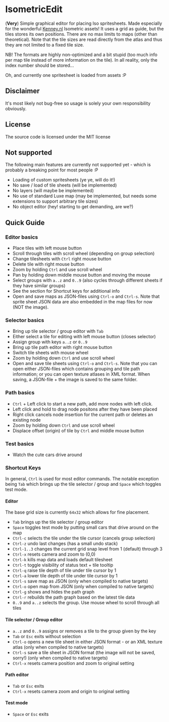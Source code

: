 # IsometricEdit
(**Very**) Simple graphical editor for placing Iso spritesheets. Made especially for the wonderful [Kenney.nl](http://kenney.nl) Isometric assets!
It uses a grid as guide, but the tiles stores its own positions. There are no max limits to maps (other than theoretical). Note that the tile sizes are read directly from the atlas and thus they are not limited to a fixed tile size.

NB! The formats are highly non-optimized and a bit stupid (too much info per map tile instead of more information on the tile). In all reality, only the index number should be stored...

Oh, and currently one spritesheet is loaded from assets :P

## Disclaimer
It's most likely not bug-free so usage is solely your own responsibility obviously.

## License
The source code is licensed under the MIT license

## Not supported
The following main features are currently not supported yet - which is probably a breaking point for most people :P
- Loading of custom spritesheets (ye ye, will do it!)
- No save / load of tile sheets (will be implemented)
- No layers (will maybe be implemented)
- No use of standard Luxe map (may be implemented, but needs some extensions to support arbitrary tile sizes)
- No object editor (hey! starting to get demanding, are we?)

## Quick Guide

### Editor basics
- Place tiles with left mouse button
- Scroll through tiles with scroll wheel (depending on group selection)
- Change tilesheets with `Ctrl` right mouse button
- Delete tile with right mouse button
- Zoom by holding `Ctrl` and use scroll wheel
- Pan by holding down middle mouse button and moving the mouse
- Select groups with `a..z` and `0..9` (also cycles through different sheets if they have similar groups)
- See the section for Shortcut keys for additional info
- Open and save maps as JSON-files using `Ctrl-o` and `Ctrl-s`. Note that sprite sheet JSON data are also embedded in the map files for now (NOT the image).

### Selector basics
- Bring up tile selector / group editor with `Tab`
- Either select a tile for editing with left mouse button (closes selector)
- Assign group with keys `a..z` or `0..9`
- Bring up tile path editor with right mouse button
- Switch tile sheets with mouse wheel
- Zoom by holding down `Ctrl` and use scroll wheel
- Open and save tile sheets using `Ctrl-o` and `Ctrl-s`. Note that you can open either JSON-files which contains grouping and tile path information; or you can open texture atlases in XML format. When saving, a JSON-file + the image is saved to the same folder.

### Path basics
- `Ctrl` + Left click to start a new path, add more nodes with left click.
- Left click and hold to drag node positons after they have been placed
- Right click cancels node insertion for the current path or deletes an existing node
- Zoom by holding down `Ctrl` and use scroll wheel
- Displace offset (origin) of tile by `Ctrl` and middle mouse button

### Test basics
- Watch the cute cars drive around

### Shortcut Keys

In general, `Ctrl` is used for most editor commands. The notable exception being `Tab` which brings up the tile selector / group and `Space` which toggles test mode.

#### Editor

The base grid size is currently `64x32` which allows for fine placement.

- `Tab` brings up the tile selector / group editor
- `Space` toggles test mode by putting small cars that drive around on the map
- `Ctrl-c` selects the tile under the tile cursor (cancels group selection)
- `Ctrl-z` undo last changes (has a small undo stack)
- `Ctrl-1..3` changes the current grid snap level from 1 (default) through 3
- `Ctrl-x` resets camera and zoom to (0,0)
- `Ctrl-k` kills map data and loads default tilesheet
- `Ctrl-t` toggle visibility of status text + tile tooltip
- `Ctrl-q` raise tile depth of tile under tile cursor by 1
- `Ctrl-a` lower tile depth of tile under tile cursor by 1
- `Ctrl-s` save map as JSON (only when compiled to native targets)
- `Ctrl-o` open map from JSON (only when compiled to native targets)
- `Ctrl-g` shows and hides the path graph
- `Ctrl-r` rebuilds the path graph based on the latest tile data
- `0..9` and `a..z` selects the group. Use mouse wheel to scroll through all tiles

#### Tile selector / Group editor

- `a..z` and `0..9` assigns or removes a tile to the group given by the key
- `Tab` or `Esc` exits without selection
- `Ctrl-o` opens a new tile sheet in either JSON format - or an XML texture atlas (only when compiled to native targets)
- `Ctrl-s` save a tile sheet in JSON format (the image will not be saved, sorry!) (only when compiled to native targets)
- `Ctrl-x` resets camera position and zoom to original setting

#### Path editor

- `Tab` or `Esc` exits
- `Ctrl-x` resets camera zoom and origin to original setting

#### Test mode

- `Space` or `Esc` exits
